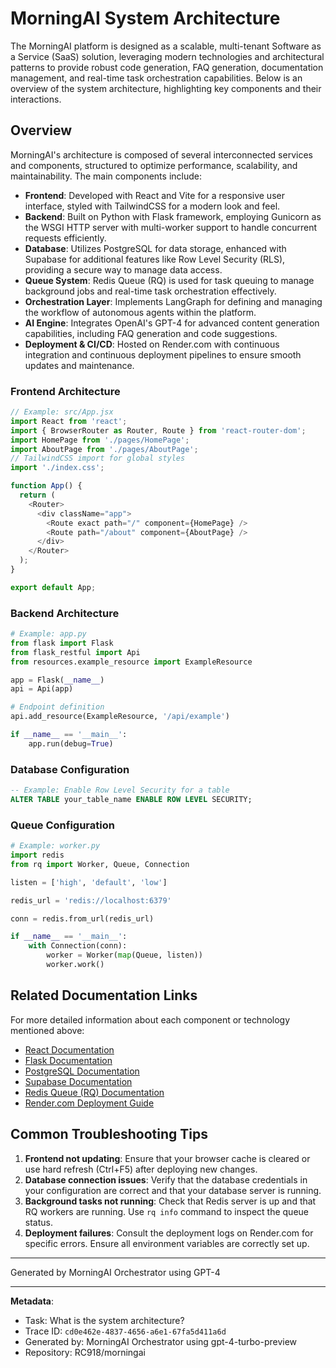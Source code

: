 # MorningAI System Architecture

The MorningAI platform is designed as a scalable, multi-tenant Software as a Service (SaaS) solution, leveraging modern technologies and architectural patterns to provide robust code generation, FAQ generation, documentation management, and real-time task orchestration capabilities. Below is an overview of the system architecture, highlighting key components and their interactions.

## Overview

MorningAI's architecture is composed of several interconnected services and components, structured to optimize performance, scalability, and maintainability. The main components include:

- **Frontend**: Developed with React and Vite for a responsive user interface, styled with TailwindCSS for a modern look and feel.
- **Backend**: Built on Python with Flask framework, employing Gunicorn as the WSGI HTTP server with multi-worker support to handle concurrent requests efficiently.
- **Database**: Utilizes PostgreSQL for data storage, enhanced with Supabase for additional features like Row Level Security (RLS), providing a secure way to manage data access.
- **Queue System**: Redis Queue (RQ) is used for task queuing to manage background jobs and real-time task orchestration effectively.
- **Orchestration Layer**: Implements LangGraph for defining and managing the workflow of autonomous agents within the platform.
- **AI Engine**: Integrates OpenAI's GPT-4 for advanced content generation capabilities, including FAQ generation and code suggestions.
- **Deployment & CI/CD**: Hosted on Render.com with continuous integration and continuous deployment pipelines to ensure smooth updates and maintenance.

### Frontend Architecture

```javascript
// Example: src/App.jsx
import React from 'react';
import { BrowserRouter as Router, Route } from 'react-router-dom';
import HomePage from './pages/HomePage';
import AboutPage from './pages/AboutPage';
// TailwindCSS import for global styles
import './index.css';

function App() {
  return (
    <Router>
      <div className="app">
        <Route exact path="/" component={HomePage} />
        <Route path="/about" component={AboutPage} />
      </div>
    </Router>
  );
}

export default App;
```

### Backend Architecture

```python
# Example: app.py
from flask import Flask
from flask_restful import Api
from resources.example_resource import ExampleResource

app = Flask(__name__)
api = Api(app)

# Endpoint definition
api.add_resource(ExampleResource, '/api/example')

if __name__ == '__main__':
    app.run(debug=True)
```

### Database Configuration

```sql
-- Example: Enable Row Level Security for a table
ALTER TABLE your_table_name ENABLE ROW LEVEL SECURITY;
```

### Queue Configuration

```python
# Example: worker.py
import redis
from rq import Worker, Queue, Connection

listen = ['high', 'default', 'low']

redis_url = 'redis://localhost:6379'

conn = redis.from_url(redis_url)

if __name__ == '__main__':
    with Connection(conn):
        worker = Worker(map(Queue, listen))
        worker.work()
```

## Related Documentation Links

For more detailed information about each component or technology mentioned above:
- [React Documentation](https://reactjs.org/docs/getting-started.html)
- [Flask Documentation](https://flask.palletsprojects.com/en/2.0.x/)
- [PostgreSQL Documentation](https://www.postgresql.org/docs/)
- [Supabase Documentation](https://supabase.io/docs)
- [Redis Queue (RQ) Documentation](http://python-rq.org/docs/)
- [Render.com Deployment Guide](https://render.com/docs)

## Common Troubleshooting Tips

1. **Frontend not updating**: Ensure that your browser cache is cleared or use hard refresh (Ctrl+F5) after deploying new changes.
2. **Database connection issues**: Verify that the database credentials in your configuration are correct and that your database server is running.
3. **Background tasks not running**: Check that Redis server is up and that RQ workers are running. Use `rq info` command to inspect the queue status.
4. **Deployment failures**: Consult the deployment logs on Render.com for specific errors. Ensure all environment variables are correctly set up.

---

Generated by MorningAI Orchestrator using GPT-4

---

**Metadata**:
- Task: What is the system architecture?
- Trace ID: `cd0e462e-4837-4656-a6e1-67fa5d411a6d`
- Generated by: MorningAI Orchestrator using gpt-4-turbo-preview
- Repository: RC918/morningai
